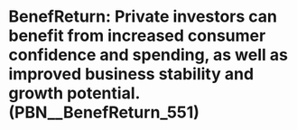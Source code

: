 # BenefReturn: __Private investors can benefit from increased consumer confidence and spending, as well as improved business stability and growth potential.__ (PBN__BenefReturn_551)

